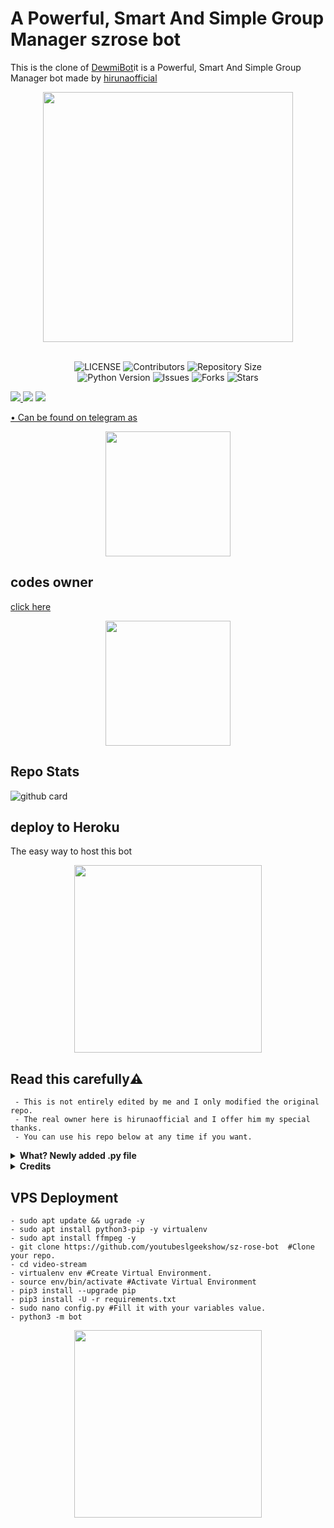 <h1> A Powerful, Smart And Simple Group Manager szrose bot </h1>

This is the clone of [DewmiBot](https://github.com/hirunaofficial/Telegram-Group-Management-Bot-DewmiBot)it is a  Powerful, Smart And Simple Group Manager bot made by [hirunaofficial](https://github.com/hirunaofficial)

<p align="center"><a href="https://t.me/szrosebot"><img src="https://telegra.ph/file/962fd9b77226c7c21553c.png" width="400"></a></p>
<p align="center">

<p align="center"> <br>
    <img src="https://img.shields.io/github/license/youtubeslgeekshow/sz-rose-bot?style=for-the-badge&logo=appveyor" alt="LICENSE">
    <img src="https://img.shields.io/github/contributors/youtubeslgeekshow/sz-rose-bot?style=for-the-badge&logo=appveyor" alt="Contributors">
    <img src="https://img.shields.io/github/repo-size/youtubeslgeekshow/sz-rose-bot?style=for-the-badge&logo=appveyor" alt="Repository Size"> <br>
    <img src="https://img.shields.io/badge/python-3.9-green?style=for-the-badge&logo=appveyor" alt="Python Version">
    <img src="https://img.shields.io/github/issues/youtubeslgeekshow/sz-rose-bot?style=for-the-badge&logo=appveyor" alt="Issues">
    <img src="https://img.shields.io/github/forks/youtubeslgeekshow/sz-rose-bot?style=for-the-badge&logo=appveyor" alt="Forks">
    <img src="https://img.shields.io/github/stars/youtubeslgeekshow/sz-rose-bot?style=for-the-badge&logo=appveyor" alt="Stars">
</p>

<a href="https://t.me/slbotzone"><img src="https://img.shields.io/badge/support%20group-blue.svg?style=for-the-badge&logo=Telegram">
</a> <a href="https://t.me/SL_bot_zone"><img src="https://img.shields.io/badge/Join-Updates%20Channel-blue.svg?style=for-the-badge&logo=Telegram"></a>
<a href="https://t.me/szrosebot"><img src="https://img.shields.io/badge/Foundbot%20on-blue.svg?style=for-the-badge&logo=Telegram">

• Can be found on telegram as 
<p align="center"><a href="https://t.me/szrosebot"><img src="https://img.shields.io/badge/SZ-ROSE-BOTred?style=plastic&logo=telegram&logoColor=red"width="200"heigh="100" /></a></p>   
    
    
## codes owner 
[click here](https://github.com/hirunaofficial)
    
<p align="center"><a href="https://github.com/hirunaofficial"><img src="https://img.shields.io/badge/HIRUNA-OFFICIALblue?style=plastic&logo=telegram&logoColor=red"width="200"heigh="100" /></a></p>  
    
    
## Repo Stats
![github card](https://github-readme-stats.vercel.app/api/pin/?username=youtubeslgeekshow&repo=sz-rose-bot&theme=dark)



##  deploy to Heroku 
The easy way to host this bot


<p align="center"><a href="https://heroku.com/deploy?template=https://github.com/youtubeslgeekshow/sz-rose-bot"><img src="https://img.shields.io/badge/HEROKU-DEPLOY-blue?style=plastic&logo=heroku&logoColor=red"width="300"heigh="100" /></a></p>

  

## Read this carefully⚠️
``` 
 - This is not entirely edited by me and I only modified the original repo.
 - The real owner here is hirunaofficial and I offer him my special thanks.
 - You can use his repo below at any time if you want.
```


<details>
  <summary><b>What? Newly added .py file</b></summary>
    
- function
- resources
- Telegraph.py
- __nightmode.py
- book.py
- cscore.py
- exam.py
- games.py
- heroku.py
- logo.py
- result.py
- vc.py
- [New features]() 
    
</details>


<details>
  <summary><b>Credits </b></summary>


- [Damantha126](https://github.com/Damantha126) 
- [Sadew451](https://github.com/Sadew451) 
- [Dan](https://github.com/delivrance) 
- [Uvindu-bro](https://github.com/UvinduBro) 
- [daisyx-old](https://github.com/TeamDaisyX/Daisy-OLD)
- [innexia](https://github.com/DarkCybers/innexia/tree/Sammy/innexiaBot)

</details>

## VPS Deployment
```
- sudo apt update && ugrade -y
- sudo apt install python3-pip -y virtualenv
- sudo apt install ffmpeg -y
- git clone https://github.com/youtubeslgeekshow/sz-rose-bot  #Clone your repo.
- cd video-stream
- virtualenv env #Create Virtual Environment.
- source env/bin/activate #Activate Virtual Environment
- pip3 install --upgrade pip
- pip3 install -U -r requirements.txt
- sudo nano config.py #Fill it with your variables value.
- python3 -m bot
```

 
<p align="center"><a href="https://www.youtube.com/channel/UCvYfJcTr8RY72dIapzMqFQA"><img src="https://img.shields.io/badge/YOU-TUBE-VIDEOred?style=plastic&logo=youtube&logoColor=red"width="300"heigh="100" /></a></p>   

